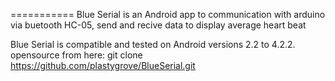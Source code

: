 
===========
Blue Serial is an Android app to communication with arduino via buetooth HC-05, send and recive data to display average heart beat

Blue Serial is compatible and tested on Android versions 2.2 to 4.2.2. 
opensource from here:
git clone https://github.com/plastygrove/BlueSerial.git

